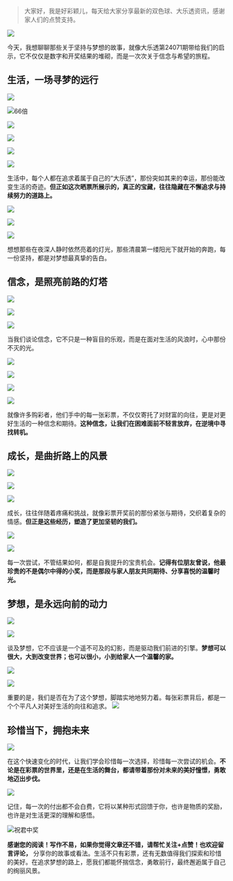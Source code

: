 > 大家好，我是好彩颖儿，每天给大家分享最新的双色球、大乐透资讯，感谢家人们的点赞支持。

![](https://cdn.jsdelivr.net/gh/wangwenjie1314/PicCDN/2024-6-21/1718957520611-image.png)

今天，我想聊聊那些关于坚持与梦想的故事，就像大乐透第24071期带给我们的启示，它不仅仅是数字和开奖结果的堆砌，而是一次次关于信念与希望的旅程。

## 生活，一场寻梦的远行

![](https://cdn.jsdelivr.net/gh/wangwenjie1314/PicCDN/2024-6-21/1718957611230-image.png)

![66倍](https://cdn.jsdelivr.net/gh/wangwenjie1314/PicCDN/2024-6-21/1718939826781-image.png)


![](https://cdn.jsdelivr.net/gh/wangwenjie1314/PicCDN/2024-6-21/1718939732912-image.png)

![](https://cdn.jsdelivr.net/gh/wangwenjie1314/PicCDN/2024-6-21/1718939709461-image.png)

![](https://cdn.jsdelivr.net/gh/wangwenjie1314/PicCDN/2024-6-21/1718939691813-image.png)

![](https://cdn.jsdelivr.net/gh/wangwenjie1314/PicCDN/2024-6-21/1718939683161-image.png)


生活中，每个人都在追求着属于自己的“大乐透”，那份突如其来的幸运，那份能改变生活的奇迹。**但正如这次晒票所展示的，真正的宝藏，往往隐藏在不懈追求与持续努力的道路上。**

![](https://cdn.jsdelivr.net/gh/wangwenjie1314/PicCDN/2024-6-21/1718939601118-image.png)

![](https://cdn.jsdelivr.net/gh/wangwenjie1314/PicCDN/2024-6-21/1718939609455-image.png)

![](https://cdn.jsdelivr.net/gh/wangwenjie1314/PicCDN/2024-6-21/1718939618011-image.png)

想想那些在夜深人静时依然亮着的灯光，那些清晨第一缕阳光下就开始的奔跑，每一份坚持，都是对梦想最真挚的告白。

## 信念，是照亮前路的灯塔

![](https://cdn.jsdelivr.net/gh/wangwenjie1314/PicCDN/2024-6-21/1718939753085-image.png)


![](https://cdn.jsdelivr.net/gh/wangwenjie1314/PicCDN/2024-6-21/1718939670494-image.png)

![](https://cdn.jsdelivr.net/gh/wangwenjie1314/PicCDN/2024-6-21/1718939644177-image.png)

当我们谈论信念，它不只是一种盲目的乐观，而是在面对生活的风浪时，心中那份不灭的光。


![](https://cdn.jsdelivr.net/gh/wangwenjie1314/PicCDN/2024-6-21/1718957654388-image.png)

![](https://cdn.jsdelivr.net/gh/wangwenjie1314/PicCDN/2024-6-21/1718939778539-image.png)

![](https://cdn.jsdelivr.net/gh/wangwenjie1314/PicCDN/2024-6-21/1718939627295-image.png)


![](https://cdn.jsdelivr.net/gh/wangwenjie1314/PicCDN/2024-6-21/1718939802666-image.png)

就像许多购彩者，他们手中的每一张彩票，不仅仅寄托了对财富的向往，更是对更好生活的一种信念和期待。**这种信念，让我们在困难面前不轻言放弃，在逆境中寻找转机。**

## 成长，是曲折路上的风景

![](https://cdn.jsdelivr.net/gh/wangwenjie1314/PicCDN/2024-6-21/1718957647677-image.png)


![](https://cdn.jsdelivr.net/gh/wangwenjie1314/PicCDN/2024-6-21/1718939859379-image.png)


![](https://cdn.jsdelivr.net/gh/wangwenjie1314/PicCDN/2024-6-21/1718939872466-image.png)

成长，往往伴随着疼痛和挑战，就像彩票开奖前的那份紧张与期待，交织着复杂的情感。**但正是这些经历，塑造了更加坚韧的我们。**

![](https://cdn.jsdelivr.net/gh/wangwenjie1314/PicCDN/2024-6-21/1718957640407-image.png)

![](https://cdn.jsdelivr.net/gh/wangwenjie1314/PicCDN/2024-6-21/1718957633919-image.png)

每一次尝试，不管结果如何，都是自我提升的宝贵机会。**记得有位朋友曾说，他最珍贵的不是偶尔中得的小奖，而是那段与家人朋友共同期待、分享喜悦的温馨时光。**

## 梦想，是永远向前的动力

![](https://cdn.jsdelivr.net/gh/wangwenjie1314/PicCDN/2024-6-21/1718939917474-image.png)


![](https://cdn.jsdelivr.net/gh/wangwenjie1314/PicCDN/2024-6-21/1718939933685-image.png)

谈及梦想，它不应该是一个遥不可及的幻影，而是驱动我们前进的引擎。**梦想可以很大，大到改变世界；也可以很小，小到给家人一个温馨的家。**

![](https://cdn.jsdelivr.net/gh/wangwenjie1314/PicCDN/2024-6-21/1718939981080-image.png)


![](https://cdn.jsdelivr.net/gh/wangwenjie1314/PicCDN/2024-6-21/1718939999348-image.png)

重要的是，我们是否在为了这个梦想，脚踏实地地努力着。每张彩票背后，都是一个个平凡人对美好生活的向往和追求。
![](https://cdn.jsdelivr.net/gh/wangwenjie1314/PicCDN/2024-6-21/1718957622563-image.png)

## 珍惜当下，拥抱未来

![](https://cdn.jsdelivr.net/gh/wangwenjie1314/PicCDN/2024-6-21/1718957617211-image.png)

在这个快速变化的时代，让我们学会珍惜每一次选择，珍惜每一次尝试的机会。**不论是在彩票的世界里，还是在生活的舞台，都请带着那份对未来的美好憧憬，勇敢地迈出步伐。**

![](https://cdn.jsdelivr.net/gh/wangwenjie1314/PicCDN/2024-6-21/1718957628326-image.png)

记住，每一次的付出都不会白费，它将以某种形式回馈于你，也许是物质的奖励，也许是对生活更深的理解和感悟。

![祝君中奖](https://cdn.jsdelivr.net/gh/wangwenjie1314/PicCDN/2024-6-21/1718940044186-image.png)


**感谢您的阅读！写作不易，如果你觉得文章还不错，请帮忙关注+点赞！也欢迎留言评论，** 分享你的故事或看法。生活不只有彩票，还有无数值得我们探索和珍惜的美好。在追求梦想的路上，愿我们都能怀揣信念，勇敢前行，最终邂逅属于自己的绚丽风景。
